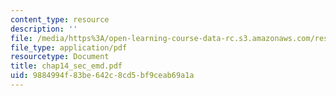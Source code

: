 ```yaml
---
content_type: resource
description: ''
file: /media/https%3A/open-learning-course-data-rc.s3.amazonaws.com/res-6-003-electromechanical-dynamics-spring-2009/9884994f83be642c8cd5bf9ceab69a1a_chap14_sec_emd.pdf
file_type: application/pdf
resourcetype: Document
title: chap14_sec_emd.pdf
uid: 9884994f-83be-642c-8cd5-bf9ceab69a1a
---
```

